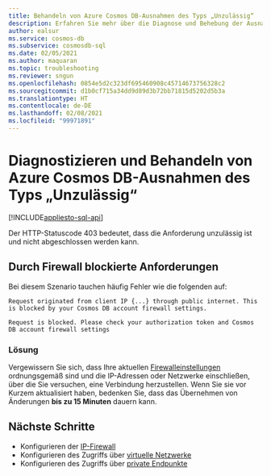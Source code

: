 ```yaml
---
title: Behandeln von Azure Cosmos DB-Ausnahmen des Typs „Unzulässig“
description: Erfahren Sie mehr über die Diagnose und Behebung der Ausnahme „Unzulässig“.
author: ealsur
ms.service: cosmos-db
ms.subservice: cosmosdb-sql
ms.date: 02/05/2021
ms.author: maquaran
ms.topic: troubleshooting
ms.reviewer: sngun
ms.openlocfilehash: 0854e5d2c323df695460908c45714673756328c2
ms.sourcegitcommit: d1b0cf715a34dd9d89d3b72bb71815d5202d5b3a
ms.translationtype: HT
ms.contentlocale: de-DE
ms.lasthandoff: 02/08/2021
ms.locfileid: "99971891"
---
```

# <a name="diagnose-and-troubleshoot-azure-cosmos-db-forbidden-exceptions"></a>Diagnostizieren und Behandeln von Azure Cosmos DB-Ausnahmen des Typs „Unzulässig“
[!INCLUDE[appliesto-sql-api](includes/appliesto-sql-api.md)]

Der HTTP-Statuscode 403 bedeutet, dass die Anforderung unzulässig ist und nicht abgeschlossen werden kann.

## <a name="firewall-blocking-requests"></a>Durch Firewall blockierte Anforderungen
Bei diesem Szenario tauchen häufig Fehler wie die folgenden auf:

```
Request originated from client IP {...} through public internet. This is blocked by your Cosmos DB account firewall settings.
```

```
Request is blocked. Please check your authorization token and Cosmos DB account firewall settings
```

### <a name="solution"></a>Lösung
Vergewissern Sie sich, dass Ihre aktuellen [Firewalleinstellungen](how-to-configure-firewall.md) ordnungsgemäß sind und die IP-Adressen oder Netzwerke einschließen, über die Sie versuchen, eine Verbindung herzustellen.
Wenn Sie sie vor Kurzem aktualisiert haben, bedenken Sie, dass das Übernehmen von Änderungen **bis zu 15 Minuten** dauern kann.

## <a name="next-steps"></a>Nächste Schritte
* Konfigurieren der [IP-Firewall](how-to-configure-firewall.md)
* Konfigurieren des Zugriffs über [virtuelle Netzwerke](how-to-configure-vnet-service-endpoint.md)
* Konfigurieren des Zugriffs über [private Endpunkte](how-to-configure-private-endpoints.md)
